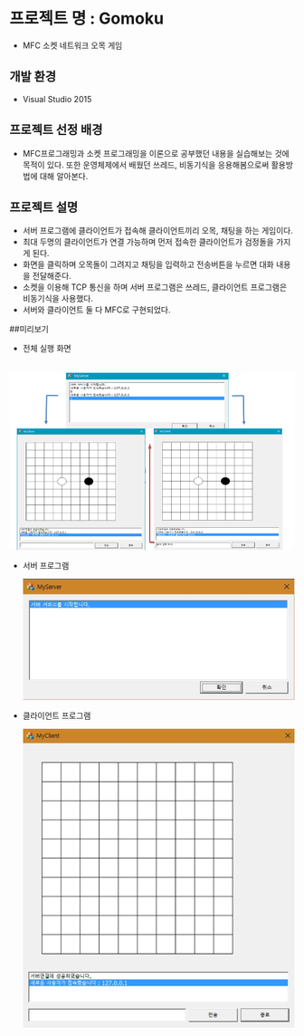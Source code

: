 # 프로젝트 명 : Gomoku
* MFC 소켓 네트워크 오목 게임

## 개발 환경
* Visual Studio 2015

## 프로젝트 선정 배경
* MFC프로그래밍과 소켓 프로그래밍을 이론으로 공부했던 내용을 실습해보는 것에 목적이 있다.
 또한 운영체제에서 배웠던 쓰레드, 비동기식을 응용해봄으로써 활용방법에 대해 알아본다.

## 프로젝트 설명
* 서버 프로그램에 클라이언트가 접속해 클라이언트끼리 오목, 채팅을 하는 게임이다.
* 최대 두명의 클라이언트가 연결 가능하며 먼저 접속한 클라이언트가 검정돌을 가지게 된다.
* 화면을 클릭하며 오목돌이 그려지고 채팅을 입력하고 전송버튼을 누르면 대화 내용을 전달해준다. 
* 소켓을 이용해 TCP 통신을 하며 서버 프로그램은 쓰레드, 클라이언트 프로그램은 비동기식을 사용했다.
* 서버와 클라이언트 둘 다 MFC로 구현되었다. 

##미리보기
* 전체 실행 화면

    ![testimage](./img/testimage.png)
    
* 서버 프로그램

    ![server](./img/server.JPG)

* 클라이언트 프로그램

    ![client](./img/client.JPG)
